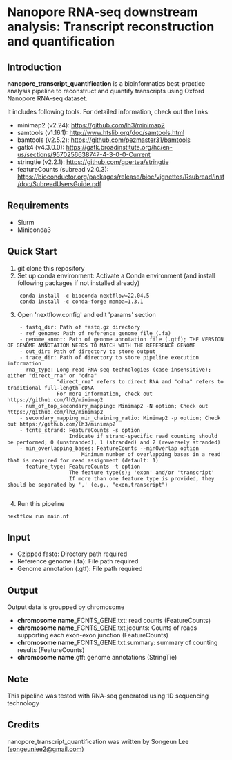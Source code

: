 # Nanopore RNA-seq downstream analysis: Transcript reconstruction and quantification


## Introduction
**nanopore_transcript_quantification** is a bioinformatics best-practice analysis pipeline to reconstruct and quantify transcripts using Oxford Nanopore RNA-seq dataset.

It includes following tools. For detailed information, check out the links:
  - minimap2 (v2.24): https://github.com/lh3/minimap2
  - samtools (v1.16.1): http://www.htslib.org/doc/samtools.html
  - bamtools (v2.5.2): https://github.com/pezmaster31/bamtools
  - gatk4 (v4.3.0.0): https://gatk.broadinstitute.org/hc/en-us/sections/9570256638747-4-3-0-0-Current
  - stringtie (v2.2.1): https://github.com/gpertea/stringtie
  - featureCounts (subread v2.0.3): https://bioconductor.org/packages/release/bioc/vignettes/Rsubread/inst/doc/SubreadUsersGuide.pdf


## Requirements
  - Slurm
  - Miniconda3


## Quick Start
1. git clone this repository 
2. Set up conda environment: 
    Activate a Conda environment (and install following packages if not installed already)
```
    conda install -c bioconda nextflow=22.04.5
    conda install -c conda-forge mamba=1.3.1

``` 
3. Open 'nextflow.config' and edit 'params' section 
```
    - fastq_dir: Path of fastq.gz directory
    - ref_genome: Path of reference genome file (.fa) 
    - genome_annot: Path of genome annotation file (.gtf); THE VERSION OF GENOME ANNOTATION NEEDS TO MATCH WITH THE REFERENCE GENOME  
    - out_dir: Path of directory to store output
    - trace_dir: Path of directory to store pipeline execution information
    - rna_type: Long-read RNA-seq technologies (case-insensitive); either "direct_rna" or "cdna"
                "direct_rna" refers to direct RNA and "cdna" refers to traditional full-length cDNA 
                For more information, check out https://github.com/lh3/minimap2
    - num_of_top_secondary_mapping: Minimap2 -N option; Check out https://github.com/lh3/minimap2
    - secondary_mapping_min_chaining_ratio: Minimap2 -p option; Check out https://github.com/lh3/minimap2
    - fcnts_strand: FeatureCounts -s option
                    Indicate if strand-specific read counting should be performed; 0 (unstranded), 1 (stranded) and 2 (reversely stranded)
    - min_overlapping_bases: FeatureCounts --minOverlap option
                        Minimum number of overlapping bases in a read that is required for read assignment (default: 1) 
    - feature_type: FeatureCounts -t option
                    The feature type(s); 'exon' and/or 'transcript'
                    If more than one feature type is provided, they should be separated by ',' (e.g., "exon,transcript") 
   
```
4. Run this pipeline  
```
nextflow run main.nf

```


## Input
- Gzipped fastq: Directory path required
- Reference genome (.fa): File path required
- Genome annotation (.gtf): File path required 


## Output
Output data is groupped by chromosome
- **chromosome name**_FCNTS_GENE.txt: read counts (FeatureCounts)
- **chromosome name**_FCNTS_GENE.txt.jcounts: Counts of reads supporting each exon-exon junction (FeatureCounts)
- **chromosome name**_FCNTS_GENE.txt.summary: summary of counting results (FeatureCounts)
- **chromosome name**.gtf: genome annotations (StringTie)


## Note
 This pipeline was tested with RNA-seq generated using 1D sequencing technology 


## Credits
 nanopore_transcript_quantification was written by Songeun Lee (songeunlee2@gmail.com)
